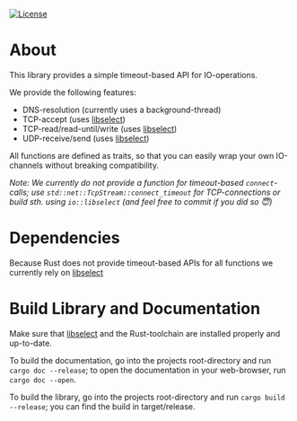 [![License](https://img.shields.io/badge/License-BSD%202--Clause-blue.svg)](https://opensource.org/licenses/BSD-2-Clause)

# About
This library provides a simple timeout-based API for IO-operations.

We provide the following features:
 - DNS-resolution (currently uses a background-thread)
 - TCP-accept (uses [libselect](https://github.com/KizzyCode/libselect))
 - TCP-read/read-until/write (uses [libselect](https://github.com/KizzyCode/libselect))
 - UDP-receive/send (uses [libselect](https://github.com/KizzyCode/libselect))

All functions are defined as traits, so that you can easily wrap your own IO-channels without breaking compatibility.

_Note: We currently do not provide a function for timeout-based `connect`-calls; use
`std::net::TcpStream::connect_timeout` for TCP-connections or build sth. using `io::libselect` (and feel free to commit
if you did so 😇)_

# Dependencies
Because Rust does not provide timeout-based APIs for all functions we currently rely on
[libselect](https://github.com/KizzyCode/libselect)

# Build Library and Documentation
Make sure that [libselect](https://github.com/KizzyCode/libselect) and the Rust-toolchain are installed properly and
up-to-date.

To build the documentation, go into the projects root-directory and run `cargo doc --release`; to open the documentation
in your web-browser, run `cargo doc --open`.

To build the library, go into the projects root-directory and run `cargo build --release`; you can find the build in
target/release.